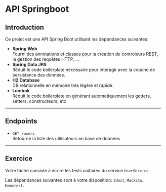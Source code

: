 # API Springboot

## Introduction

Ce projet est une API Spring Boot utilisant les dépendances suivantes:

- **Spring Web**<br>Fourni des annotations et classes pour la création de controleurs REST, la gestion des requêtes HTTP, ...
- **Spring Data JPA**<br>Réduit le code boilerplate nécessaire pour interagir avec la couche de persistance des données.
- **H2 Database**<br>DB relationnelle en mémoire très légère et rapide.
- **Lombok**<br>Réduit le code boilerplate en générant automatiquement les getters, setters, constructeurs, etc

---

## Endpoints

- `GET /users`<br>Retourne la liste des utilisateurs en base de données

---

## Exercice

Votre tâche consiste à écrire les tests unitaires du service `UserService`.

Les dépendances suivantes sont à votre disposition: `JUnit`, `Mockito`, `Hamcrest`.
